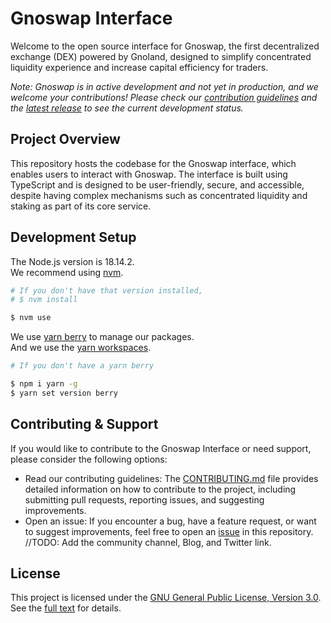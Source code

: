# Gnoswap Interface 
Welcome to the open source interface for Gnoswap, the first decentralized exchange (DEX) powered by Gnoland, designed to simplify concentrated liquidity experience and increase capital efficiency for traders.

_Note: Gnoswap is in active development and not yet in production, and we welcome your contributions! Please check our [contribution guidelines](https://github.com/gnoswap-labs/gnoswap-interface#contributing--support) and the [latest release](https://github.com/gnoswap-labs/gnoswap-interface/releases) to see the current development status._

## Project Overview
This repository hosts the codebase for the Gnoswap interface, which enables users to interact with Gnoswap. The interface is built using TypeScript and is designed to be user-friendly, secure, and accessible, despite having complex mechanisms such as concentrated liquidity and staking as part of its core service.

## Development Setup
The Node.js version is 18.14.2.  
We recommend using [nvm](https://github.com/nvm-sh/nvm).

```bash
# If you don't have that version installed,
# $ nvm install

$ nvm use
```

We use [yarn berry](https://yarnpkg.com) to manage our packages.  
And we use the [yarn workspaces](https://yarnpkg.com/features/workspaces).

```bash
# If you don't have a yarn berry

$ npm i yarn -g
$ yarn set version berry
```

## Contributing & Support
If you would like to contribute to the Gnoswap Interface or need support, please consider the following options:
- Read our contributing guidelines: The [CONTRIBUTING.md](https://github.com/gnoswap-labs/gnoswap-interface/blob/develop/CONTRIBUTING.md) file provides detailed information on how to contribute to the project, including submitting pull requests, reporting issues, and suggesting improvements.
- Open an issue: If you encounter a bug, have a feature request, or want to suggest improvements, feel free to open an [issue](https://github.com/gnoswap-labs/gnoswap-interface/issues) in this repository.
//TODO: Add the community channel, Blog, and Twitter link.

## License
This project is licensed under the [GNU General Public License, Version 3.0](https://github.com/gnoswap-labs/gnoswap-interface/blob/develop/LICENSE). See the [full text](https://www.gnu.org/licenses/gpl-3.0.en.html) for details.
